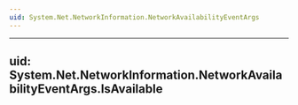 ```yaml
---
uid: System.Net.NetworkInformation.NetworkAvailabilityEventArgs
---
```


---
uid: System.Net.NetworkInformation.NetworkAvailabilityEventArgs.IsAvailable
---
